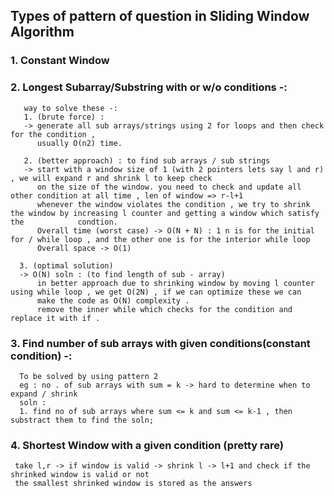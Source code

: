 ## Types of pattern of question in Sliding Window Algorithm 

### 1. Constant Window 

### 2. Longest Subarray/Substring with or w/o conditions -:
       way to solve these -: 
       1. (brute force) : 
       -> generate all sub arrays/strings using 2 for loops and then check for the condition , 
          usually O(n2) time.
       
       2. (better approach) : to find sub arrays / sub strings
       -> start with a window size of 1 (with 2 pointers lets say l and r) , we will expand r and shrink l to keep check 
          on the size of the window. you need to check and update all other condition at all time , len of window => r-l+1
          whenever the window violates the condition , we try to shrink the window by increasing l counter and getting a window which satisfy the            condtion.
          Overall time (worst case) -> O(N + N) : 1 n is for the initial for / while loop , and the other one is for the interior while loop
          Overall space -> O(1) 

      3. (optimal solution) 
      -> O(N) soln : (to find length of sub - array)
          in better approach due to shrinking window by moving l counter using while loop , we get O(2N) , if we can optimize these we can 
          make the code as O(N) complexity .
          remove the inner while which checks for the condition and replace it with if .

### 3. Find number of sub arrays with given conditions(constant condition) -:
      To be solved by using pattern 2 
      eg : no . of sub arrays with sum = k -> hard to determine when to expand / shrink
      soln : 
      1. find no of sub arrays where sum <= k and sum <= k-1 , then substract them to find the soln;

 ### 4. Shortest Window with a given condition (pretty rare)

     take l,r -> if window is valid -> shrink l -> l+1 and check if the shrinked window is valid or not
     the smallest shrinked window is stored as the answers 

      
          
          
